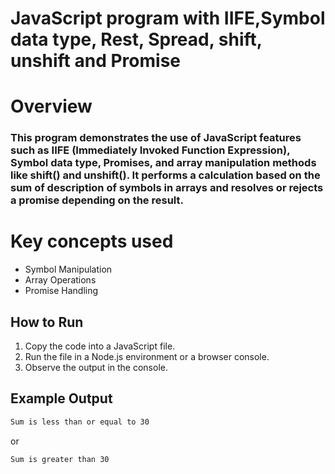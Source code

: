 # JavaScript program with IIFE,Symbol data type, Rest, Spread, shift, unshift and Promise

# Overview
### This program demonstrates the use of JavaScript features such as IIFE (Immediately Invoked Function Expression), Symbol data type, Promises, and array manipulation methods like shift() and unshift(). It performs a calculation based on the sum of description of symbols in arrays and resolves or rejects a promise depending on the result.

# Key concepts used
- Symbol Manipulation
- Array Operations
- Promise Handling
  
## How to Run
1. Copy the code into a JavaScript file.
2. Run the file in a Node.js environment or a browser console.
3. Observe the output in the console.

## Example Output
```bash
Sum is less than or equal to 30
```
or
```bash
Sum is greater than 30
```